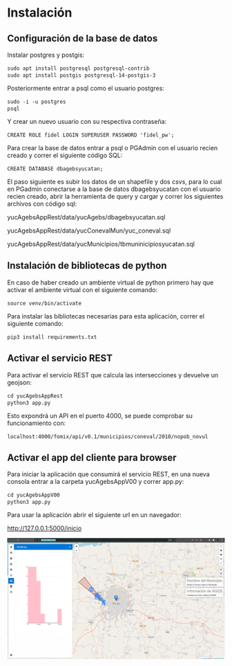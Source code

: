 # Instalación

## Configuración de la base de datos

Instalar postgres y postgis:

```
sudo apt install postgresql postgresql-contrib
sudo apt install postgis postgresql-14-postgis-3
```
Posteriormente entrar a psql como el usuario postgres:

```
sudo -i -u postgres
psql
```

Y crear un nuevo usuario con su respectiva contraseña:

```
CREATE ROLE fidel LOGIN SUPERUSER PASSWORD 'fidel_pw';
```

Para crear la base de datos entrar a psql o PGAdmin con el usuario recien creado y correr el siguiente código SQL:

```
CREATE DATABASE dbagebsyucatan;
```

El paso siguiente es subir los datos de un shapefile y dos csvs, para lo cual en PGadmin conectarse a la base de datos dbagebsyucatan con el usuario recien creado, abrir la herramienta de query y cargar y correr los siguientes archivos con código sql:

yucAgebsAppRest/data/yucAgebs/dbagebsyucatan.sql

yucAgebsAppRest/data/yucConevalMun/yuc_coneval.sql

yucAgebsAppRest/data/yucMunicipios/tbmuninicipiosyucatan.sql

## Instalación de bibliotecas de python

En caso de haber creado un ambiente virtual de python primero hay que activar el ambiente virtual con el siguiente comando:

```
source venv/bin/activate
```

Para instalar las bibliotecas necesarias para esta aplicación, correr el siguiente comando:

```
pip3 install requirements.txt
```



## Activar el servicio REST

Para activar el servicio REST que calcula las intersecciones y devuelve un geojson:

```
cd yucAgebsAppRest
python3 app.py
```

Esto expondrá un API en el puerto 4000, se puede comprobar su funcionamiento con:

```
localhost:4000/fomix/api/v0.1/municipios/coneval/2010/nopob_novul
```

## Activar el app del cliente para browser

Para iniciar la aplicación que consumirá el servicio REST, en una nueva consola entrar a la carpeta yucAgebsAppV00 y correr app.py:

```
cd yucAgebsAppV00
python3 app.py
```

Para usar la aplicación abrir el siguiente url en un navegador:

http://127.0.0.1:5000/inicio



<img src="client.png" width="600px">
